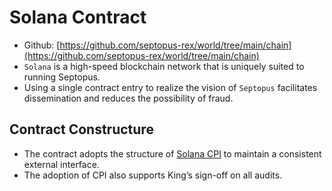 # Solana Contract

* Github: [https://github.com/septopus-rex/world/tree/main/chain](https://github.com/septopus-rex/world/tree/main/chain)
* `Solana` is a high-speed blockchain network that is uniquely suited to running Septopus.
* Using a single contract entry to realize the vision of `Septopus` facilitates dissemination and reduces the possibility of fraud.

## Contract Constructure

* The contract adopts the structure of [Solana CPI](https://solana.com/docs/core/cpi) to maintain a consistent external interface.
* The adoption of CPI also supports King’s sign-off on all audits.